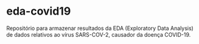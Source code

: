 # eda-covid19
Repositório para armazenar resultados da EDA (Exploratory Data Analysis) de dados relativos ao vírus SARS-COV-2, causador da doença COVID-19.
